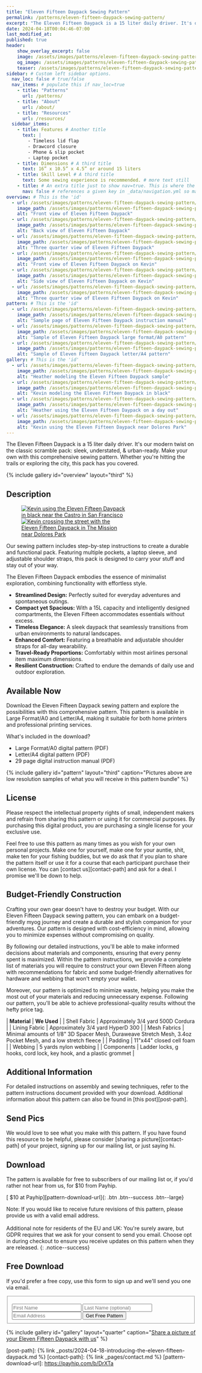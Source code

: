 ```yaml
---
title: "Eleven Fifteen Daypack Sewing Pattern"
permalink: /patterns/eleven-fifteen-daypack-sewing-pattern/
excerpt: "The Eleven Fifteen Daypack is a 15 liter daily driver. It's our modern twist on the classic scramble pack: sleek, understated, & urban-ready. Make your own with this comprehensive sewing pattern."
date: 2024-04-18T00:04:46-07:00
last_modified_at: 
published: true
header:
    show_overlay_excerpt: false
    image: /assets/images/patterns/eleven-fifteen-daypack-sewing-pattern/header.jpg            # Twitter (use 'overlay_image')
    og_image: /assets/images/patterns/eleven-fifteen-daypack-sewing-pattern/header.jpg
    teaser: /assets/images/patterns/eleven-fifteen-daypack-sewing-pattern/header-th.jpg  # Shrink image to 575x288
sidebar: # Custom left sidebar options.
  nav_loc: false # true/false
  nav_items: # populate this if nav_loc=true
    - title: "Patterns"
      url: /patterns/
    - title: "About"
      url: /about/
    - title: "Resources"
      url: /resources/
  sidebar_items:
    - title: Features # Another title
      text: |
        - Timeless lid flap
        - Drawcord closure
        - Phone & slip pocket
        - Laptop pocket
    - title: Dimensions # A third title
      text: 16” x 10.5” x 4.5” or around 15 liters
    - title: Skill Level # A third title
      text: Some sewing experience is recommended. # more text still
    - title: # An extra title just to show nav=true. This is where the nav bar (if enabled) will go.
      nav: false # references a given key in _data/navigation.yml so make sure they match or leverage sidebar.loc=true/false
overview: # This is the 'id'
  - url: /assets/images/patterns/eleven-fifteen-daypack-sewing-pattern/overview-01.jpg
    image_path: /assets/images/patterns/eleven-fifteen-daypack-sewing-pattern/th-overview-01.jpg
    alt: "Front view of Eleven Fifteen Daypack"
  - url: /assets/images/patterns/eleven-fifteen-daypack-sewing-pattern/overview-02.jpg
    image_path: /assets/images/patterns/eleven-fifteen-daypack-sewing-pattern/th-overview-02.jpg
    alt: "Back view of Eleven Fifteen Daypack"
  - url: /assets/images/patterns/eleven-fifteen-daypack-sewing-pattern/overview-03.jpg
    image_path: /assets/images/patterns/eleven-fifteen-daypack-sewing-pattern/th-overview-03.jpg
    alt: "Three quarter view of Eleven Fifteen Daypack"
  - url: /assets/images/patterns/eleven-fifteen-daypack-sewing-pattern/overview-04.jpg
    image_path: /assets/images/patterns/eleven-fifteen-daypack-sewing-pattern/th-overview-04.jpg
    alt: "Front view of Eleven Fifteen Daypack on Kevin"
  - url: /assets/images/patterns/eleven-fifteen-daypack-sewing-pattern/overview-05.jpg
    image_path: /assets/images/patterns/eleven-fifteen-daypack-sewing-pattern/th-overview-05.jpg
    alt: "Side view of Eleven Fifteen Daypack on Kevin"
  - url: /assets/images/patterns/eleven-fifteen-daypack-sewing-pattern/overview-06.jpg
    image_path: /assets/images/patterns/eleven-fifteen-daypack-sewing-pattern/th-overview-06.jpg
    alt: "Three quarter view of Eleven Fifteen Daypack on Kevin"
pattern: # This is the 'id'
  - url: /assets/images/patterns/eleven-fifteen-daypack-sewing-pattern/pattern-01.jpg
    image_path: /assets/images/patterns/eleven-fifteen-daypack-sewing-pattern/th-pattern-01.jpg
    alt: "Sample page of Eleven Fifteen Daypack instruction manual"
  - url: /assets/images/patterns/eleven-fifteen-daypack-sewing-pattern/pattern-02.jpg
    image_path: /assets/images/patterns/eleven-fifteen-daypack-sewing-pattern/th-pattern-02.jpg
    alt: "Sample of Eleven Fifteen Daypack large format/A0 pattern"
  - url: /assets/images/patterns/eleven-fifteen-daypack-sewing-pattern/pattern-03.jpg
    image_path: /assets/images/patterns/eleven-fifteen-daypack-sewing-pattern/th-pattern-03.jpg
    alt: "Sample of Eleven Fifteen Daypack letter/A4 pattern"
gallery: # This is the 'id'
  - url: /assets/images/patterns/eleven-fifteen-daypack-sewing-pattern/gallery-02.jpg
    image_path: /assets/images/patterns/eleven-fifteen-daypack-sewing-pattern/th-gallery-02.jpg
    alt: "Heather modeling the Eleven Fifteen Daypack sample"
  - url: /assets/images/patterns/eleven-fifteen-daypack-sewing-pattern/gallery-04.jpg
    image_path: /assets/images/patterns/eleven-fifteen-daypack-sewing-pattern/th-gallery-04.jpg
    alt: "Kevin modeling the Eleven Fifteen Daypack in black"
  - url: /assets/images/patterns/eleven-fifteen-daypack-sewing-pattern/gallery-05.jpg
    image_path: /assets/images/patterns/eleven-fifteen-daypack-sewing-pattern/th-gallery-05.jpg
    alt: "Heather using the Eleven Fifteen Daypack on a day out"
  - url: /assets/images/patterns/eleven-fifteen-daypack-sewing-pattern/gallery-06.jpg
    image_path: /assets/images/patterns/eleven-fifteen-daypack-sewing-pattern/th-gallery-06.jpg
    alt: "Kevin using the Eleven Fifteen Daypack near Dolores Park"
---
```


The Eleven Fifteen Daypack is a 15 liter daily driver. It's our modern twist on the classic scramble pack: sleek, understated, & urban-ready. Make your own with this comprehensive sewing pattern. Whether you're hitting the trails or exploring the city, this pack has you covered.

{% include gallery id="overview" layout="third" %}

## Description

<figure style="width: 20em" class="align-right">
	<a href="/assets/images/patterns/eleven-fifteen-daypack-sewing-pattern/description-01.jpg"><img src="/assets/images/patterns/eleven-fifteen-daypack-sewing-pattern/th-description-01.jpg" alt="Kevin using the Eleven Fifteen Daypack in black near the Castro in San Francisco"></a>
	<a href="/assets/images/patterns/eleven-fifteen-daypack-sewing-pattern/description-02.jpg"><img src="/assets/images/patterns/eleven-fifteen-daypack-sewing-pattern/th-description-02.jpg" alt="Kevin crossing the street with the Eleven Fifteen Daypack in The Mission near Dolores Park"></a>
</figure>

Our sewing pattern includes step-by-step instructions to create a durable and functional pack. Featuring multiple pockets, a laptop sleeve, and adjustable shoulder straps, this pack is designed to carry your stuff and stay out of your way.

The Eleven Fifteen Daypack embodies the essence of minimalist exploration, combining functionality with effortless style.

- **Streamlined Design:** Perfectly suited for everyday adventures and spontaneous outings.
- **Compact yet Spacious:** With a 15L capacity and intelligently designed compartments, the Eleven Fifteen accommodates essentials without excess.
- **Timeless Elegance:** A sleek daypack that seamlessly transitions from urban environments to natural landscapes.
- **Enhanced Comfort:** Featuring a breathable and adjustable shoulder straps for all-day wearability.
- **Travel-Ready Proportions:** Comfortably within most airlines personal item maximum dimensions.
- **Resilient Construction:** Crafted to endure the demands of daily use and outdoor exploration.

## Available Now

Download the Eleven Fifteen Daypack sewing pattern and explore the possibilities with this comprehensive pattern. This pattern is available in Large Format/A0 and Letter/A4, making it suitable for both home printers and professional printing services.

What's included in the download?
- Large Format/A0 digital pattern (PDF)
- Letter/A4 digital pattern (PDF)
- 29 page digital instruction manual (PDF)

{% include gallery id="pattern" layout="third" caption="Pictures above are low resolution samples of what you will receive in this pattern bundle" %}

## License

Please respect the intellectual property rights of small, independent makers and refrain from sharing this pattern or using it for commercial purposes. By purchasing this digital product, you are purchasing a single license for your exclusive use.

Feel free to use this pattern as many times as you wish for your own personal projects. Make one for yourself, make one for your auntie, shit, make ten for your fishing buddies, but we do ask that if you plan to share the pattern itself or use it for a course that each participant purchase their own license. You can [contact us][contact-path] and ask for a deal. I promise we'll be down to help.

## Budget-Friendly Construction

Crafting your own gear doesn't have to destroy your budget. With our Eleven Fifteen Daypack sewing pattern, you can embark on a budget-friendly myog journey and create a durable and stylish companion for your adventures. Our pattern is designed with cost-efficiency in mind, allowing you to minimize expenses without compromising on quality.

By following our detailed instructions, you'll be able to make informed decisions about materials and components, ensuring that every penny spent is maximized. Within the pattern instructions, we provide a complete list of materials you will require to construct your own Eleven Fifteen along with recommendations for fabric and some budget-friendly alternatives for hardware and webbing that won't empty your wallet.

Moreover, our pattern is optimized to minimize waste, helping you make the most out of your materials and reducing unnecessary expense. Following our pattern, you'll be able to achieve professional-quality results without the hefty price tag.

| **Material** | **We Used** |
| Shell Fabric | Approximately 3/4 yard 500D Cordura |
| Lining Fabric | Approximately 3/4 yard HyperD 300 |
| Mesh Fabrics | Minimal amounts of 1/8" 3D Spacer Mesh, Duraweave Stretch Mesh, 3.4oz Pocket Mesh, and a low stretch fleece |
| Padding | 11"x44" closed cell foam |
| Webbing | 5 yards nylon webbing |
| Components | Ladder locks, g hooks, cord lock, key hook, and a plastic grommet |

## Additional Information

For detailed instructions on assembly and sewing techniques, refer to the pattern instructions document provided with your download. Additional information about this pattern can also be found in [this post][post-path].

## Send Pics

We would love to see what you make with this pattern. If you have found this resource to be helpful, please consider [sharing a picture][contact-path] of your project, signing up for our mailing list, or just saying hi.

## Download

The pattern is available for free to subscribers of our mailing list or, if you'd rather not hear from us, for $10 from Payhip.

[<i class="fa-regular fa-circle-down"></i> $10 at Payhip][pattern-download-url]{: .btn .btn--success .btn--large}

Note: If you would like to receive future revisions of this pattern, please provide us with a valid email address.<br><br>Additional note for residents of the EU and UK: You're surely aware, but GDPR requires that we ask for your consent to send you email. Choose opt in during checkout to ensure you receive updates on this pattern when they are released.
{: .notice--success}

## Free Download

If you'd prefer a free copy, use this form to sign up and we'll send you one via email.

<script src="https://f.convertkit.com/ckjs/ck.5.js"></script>
<form 
      action="https://app.convertkit.com/forms/6466526/subscriptions" 
      method="post" 
      data-sv-form="6466526" 
      data-uid="7c826fa9cb" 
      data-format="inline" 
      data-version="5" 
      data-options="{&quot;settings&quot;:{&quot;after_subscribe&quot;:{&quot;action&quot;:&quot;redirect&quot;,&quot;success_message&quot;:&quot;Success! Now check your email to confirm your subscription.&quot;,&quot;redirect_url&quot;:&quot;https://www.crackedasphalt.com/eleven-fifteen-daypack-free-pattern-confirmation/?form=eleven_fifteen_free_pattern&quot;},&quot;analytics&quot;:{&quot;google&quot;:null,&quot;fathom&quot;:null,&quot;facebook&quot;:null,&quot;segment&quot;:null,&quot;pinterest&quot;:null,&quot;sparkloop&quot;:null,&quot;googletagmanager&quot;:null},&quot;modal&quot;:{&quot;trigger&quot;:&quot;timer&quot;,&quot;scroll_percentage&quot;:null,&quot;timer&quot;:5,&quot;devices&quot;:&quot;all&quot;,&quot;show_once_every&quot;:15},&quot;powered_by&quot;:{&quot;show&quot;:true,&quot;url&quot;:&quot;https://convertkit.com/features/forms?utm_campaign=poweredby&amp;utm_content=form&amp;utm_medium=referral&amp;utm_source=dynamic&quot;},&quot;recaptcha&quot;:{&quot;enabled&quot;:false},&quot;return_visitor&quot;:{&quot;action&quot;:&quot;show&quot;,&quot;custom_content&quot;:&quot;&quot;},&quot;slide_in&quot;:{&quot;display_in&quot;:&quot;bottom_right&quot;,&quot;trigger&quot;:&quot;timer&quot;,&quot;scroll_percentage&quot;:null,&quot;timer&quot;:5,&quot;devices&quot;:&quot;all&quot;,&quot;show_once_every&quot;:15},&quot;sticky_bar&quot;:{&quot;display_in&quot;:&quot;top&quot;,&quot;trigger&quot;:&quot;timer&quot;,&quot;scroll_percentage&quot;:null,&quot;timer&quot;:5,&quot;devices&quot;:&quot;all&quot;,&quot;show_once_every&quot;:15}},&quot;version&quot;:&quot;5&quot;}">
      <fieldset>
        <div id="free-pattern-form">
            <ul class="formkit-alert formkit-alert-error" data-element="errors" data-group="alert"></ul>
            <input class="input-half" name="fields[first_name]" required placeholder="First Name" type="text">
            <input class="input-half" name="fields[last_name]" placeholder="Last Name (optional)" type="text">
            <input name="email_address" placeholder="Email Address" required type="email">
            <button data-element="submit" class="btn btn--info btn--large">
                <span class=""><i class="fa-regular fa-hand-peace"></i> Get Free Pattern</span>
            </button>
        </div>
    </fieldset>
</form>


{% include gallery id="gallery" layout="quarter" caption="[Share a picture of your Eleven Fifteen Daypack with us](/contact/)" %}

[post-path]: {% link _posts/2024-04-18-introducing-the-eleven-fifteen-daypack.md %}
[contact-path]: {% link _pages/contact.md %}
[pattern-download-url]: https://payhip.com/b/DrXTa
